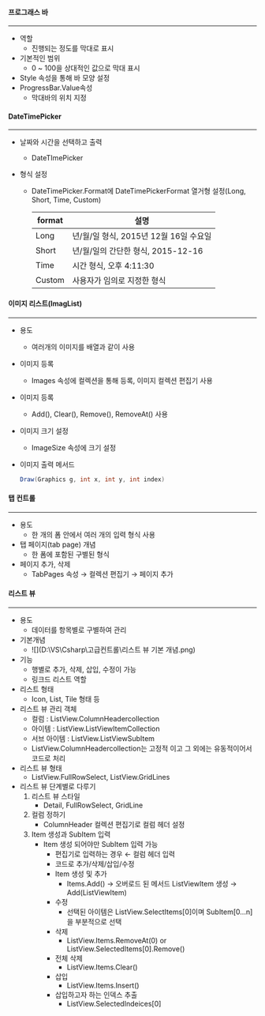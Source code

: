 #### 프로그래스 바

------

- 역할
  - 진행되는 정도를 막대로 표시
- 기본적인 범위
  - 0 ~ 100을 상대적인 값으로 막대 표시
- Style 속성을 통해 바 모양 설정
- ProgressBar.Value속성
  - 막대바의 위치 지정





#### DateTimePicker

------

- 날짜와 시간을 선택하고 출력

  - DateTImePicker

- 형식 설정

  - DateTimePicker.Format에 DateTimePickerFormat 열거형 설정(Long, Short, Time, Custom)

    | format | 설명                                   |
    | ------ | -------------------------------------- |
    | Long   | 년/월/일 형식, 2015년 12월 16일 수요일 |
    | Short  | 년/월/일의 간단한 형식, 2015-12-16     |
    | Time   | 시간 형식, 오후 4:11:30                |
    | Custom | 사용자가 임의로 지정한 형식            |





#### 이미지 리스트(ImagList)

------

- 용도

  - 여러개의 이미지를 배열과 같이 사용

- 이미지 등록

  - Images 속성에 컬렉션을 통해 등록, 이미지 컬렉션 편집기 사용

- 이미지 등록

  - Add(), Clear(), Remove(), RemoveAt() 사용

- 이미지 크기 설정

  - ImageSize 속성에 크기 설정

- 이미지 출력 메서드

  ```c#
  Draw(Graphics g, int x, int y, int index)
  ```





#### 탭 컨트롤

------

- 용도
  - 한 개의 폼 안에서 여러 개의 입력 형식 사용
- 탭 페이지(tab page) 개념
  - 한 폼에 포함된 구별된 형식
- 페이지 추가, 삭제
  - TabPages 속성 → 컬렉션 편집기 → 페이지 추가





#### 리스트 뷰

------

- 용도
  - 데이터를 항목별로 구별하여 관리
- 기본개념
  - ![](D:\VS\Csharp\고급컨트롤\리스트 뷰 기본 개념.png)
- 기능
  - 행별로 추가, 삭제, 삽입, 수정이 가능
  - 링크드 리스트 역할
- 리스트 형태
  - Icon, List, Tile 형태 등
- 리스트 뷰 관리 객체
  - 컬럼 : ListView.ColumnHeadercollection
  - 아이템 : ListView.ListViewItemCollection
  - 서브 아이템 : ListView.ListViewSubItem
  - ListView.ColumnHeadercollection는 고정적 이고 그 외에는 유동적이어서 코드로 처리
- 리스트 뷰 형태
  - ListView.FullRowSelect, ListView.GridLines
- 리스트 뷰 단계별로 다루기
  1. 리스트 뷰 스타일
     - Detail, FullRowSelect, GridLine
  2. 컬럼 정하기
     - ColumnHeader 컬렉션 편집기로 컬럼 헤더 설정
  3. Item 생성과 SubItem 입력
     - Item 생성 되어야만 SubItem 입력 가능
       - 편집기로 입력하는 경우 ← 컬럼 헤더 입력
       - 코드로 추가/삭제/삽입/수정
       - Item 생성 및 추가
         - Items.Add() → 오버로드 된 메서드 ListViewItem 생성 → Add(ListViewItem) 
       - 수정
         - 선택된 아이템은 ListView.SelectItems[0]이며 SubItem[0...n]을 부분적으로 선택
       - 삭제
         - ListView.Items.RemoveAt(0) or ListView.SelectedItems[0].Remove()
       - 전체 삭제
         - ListView.Items.Clear()
       - 삽입
         - ListView.Items.Insert()
       - 삽입하고자 하는 인덱스 추출
         - ListView.SelectedIndeices[0]